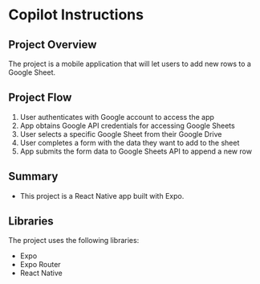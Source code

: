 # Copilot Instructions

## Project Overview

The project is a mobile application that will let users to add new rows to a Google Sheet.

## Project Flow

1. User authenticates with Google account to access the app
2. App obtains Google API credentials for accessing Google Sheets
3. User selects a specific Google Sheet from their Google Drive
4. User completes a form with the data they want to add to the sheet
5. App submits the form data to Google Sheets API to append a new row

## Summary

- This project is a React Native app built with Expo.

## Libraries

The project uses the following libraries:

- Expo
- Expo Router
- React Native

